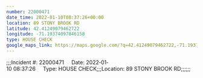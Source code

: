 ```yaml
---
number: 22000471
date_time: 2022-01-10T08:37:26+00:00
location: 89 STONY BROOK RD
latitude: 42.41249079462722
longitude: -71.19374097846158
type: HOUSE CHECK
google_maps_link: https://maps.google.com/?q=42.41249079462722,-71.19374097846158
---
```


;;;Incident #: 22000471     Date: 2022‐01‐10 08:37:26     Type: HOUSE CHECK;;;Location: 89 STONY BROOK RD;;;;;;
